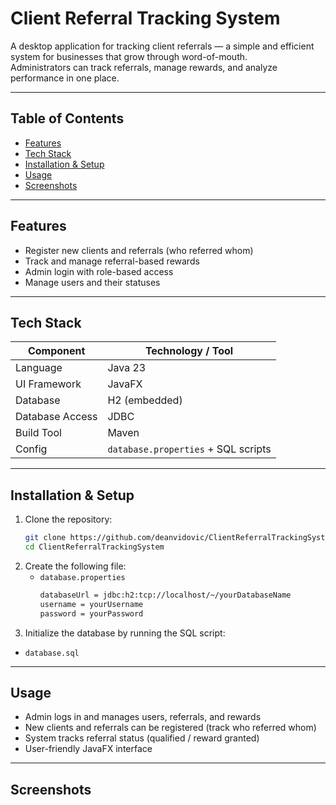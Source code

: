 # Client Referral Tracking System

A desktop application for tracking client referrals — a simple and efficient system for businesses that grow through word-of-mouth.  
Administrators can track referrals, manage rewards, and analyze performance in one place.

---

## Table of Contents

- [Features](#features)  
- [Tech Stack](#tech-stack)  
- [Installation & Setup](#installation--setup)  
- [Usage](#usage)  
- [Screenshots](#screenshots) 

---

## Features

- Register new clients and referrals (who referred whom)  
- Track and manage referral-based rewards  
- Admin login with role-based access  
- Manage users and their statuses  

---

## Tech Stack

| Component        | Technology / Tool |
|------------------|-------------------|
| Language         | Java 23 |
| UI Framework     | JavaFX |
| Database         | H2 (embedded) |
| Database Access  | JDBC |
| Build Tool       | Maven |
| Config           | `database.properties` + SQL scripts |

---

## Installation & Setup

1. Clone the repository:
   ```bash
   git clone https://github.com/deanvidovic/ClientReferralTrackingSystem.git
   cd ClientReferralTrackingSystem
2. Create the following file:
   - `database.properties`
      ```bash
      databaseUrl = jdbc:h2:tcp://localhost/~/yourDatabaseName
      username = yourUsername
      password = yourPassword
3. Initialize the database by running the SQL script:  
- `database.sql`

---

## Usage

- Admin logs in and manages users, referrals, and rewards
- New clients and referrals can be registered (track who referred whom)
- System tracks referral status (qualified / reward granted)
- User-friendly JavaFX interface

---

## Screenshots

